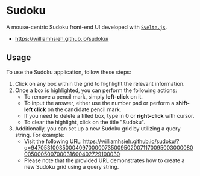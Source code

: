 # Sudoku
A mouse-centric Sudoku front-end UI developed with [`Svelte.js`](https://github.com/sveltejs/svelte).
- https://williamhsieh.github.io/sudoku/

## Usage
To use the Sudoku application, follow these steps:

1. Click on any box within the grid to highlight the relevant information.
2. Once a box is highlighted, you can perform the following actions:
    - To remove a pencil mark, simply **left-click** on it.
    - To input the answer, either use the number pad or perform a **shift-left click** on the candidate pencil mark.
    - If you need to delete a filled box, type in 0 or **right-click** with cursor.
    - To clear the highlight, click on the title "Sudoku".
3. Additionally, you can set up a new Sudoku grid by utilizing a query string. For example:
    - Visit the following URL: https://williamhsieh.github.io/sudoku/?q=947053100350004097000007350095020071170095003000080005000500700031600402729100030
    - Please note that the provided URL demonstrates how to create a new Sudoku grid using a query string.
